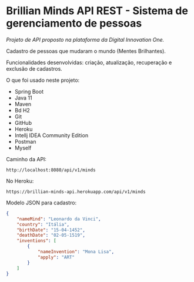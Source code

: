 # Brillian Minds API REST - Sistema de gerenciamento de pessoas
*Projeto de API proposto na plataforma da Digital Innovation One.*



Cadastro de pessoas que mudaram o mundo (Mentes Brilhantes).

Funcionalidades desenvolvidas: criação, atualização, recuperação e exclusão de cadastros.

O que foi usado neste projeto:

* Spring Boot
* Java 11
* Maven
* Bd H2
* Git
* GitHub
* Heroku
* Intellj IDEA Community Edition
* Postman
* Myself

Caminho da API:

```
http://localhost:8080/api/v1/minds
```

No Heroku:

```
https://brillian-minds-api.herokuapp.com/api/v1/minds
```

Modelo JSON para cadastro:

```json
{
    "nameMind": "Leonardo da Vinci",
    "country": "Itália",
    "birthDate": "15-04-1452",
    "deathDate": "02-05-1519",
    "inventions": [
        {
            "nameInvention": "Mona Lisa",
            "apply": "ART"
        }
    ]
}
```


